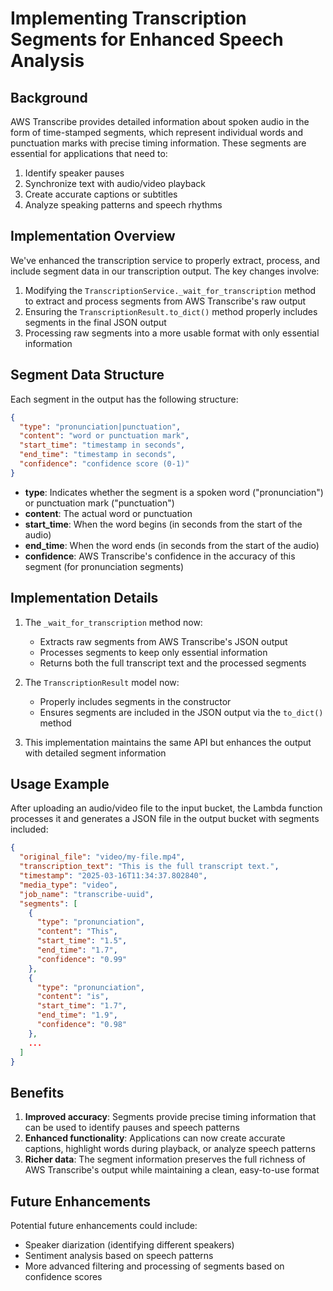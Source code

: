 # Implementing Transcription Segments for Enhanced Speech Analysis

## Background
AWS Transcribe provides detailed information about spoken audio in the form of time-stamped segments, which represent individual words and punctuation marks with precise timing information. These segments are essential for applications that need to:

1. Identify speaker pauses
2. Synchronize text with audio/video playback
3. Create accurate captions or subtitles
4. Analyze speaking patterns and speech rhythms

## Implementation Overview

We've enhanced the transcription service to properly extract, process, and include segment data in our transcription output. The key changes involve:

1. Modifying the `TranscriptionService._wait_for_transcription` method to extract and process segments from AWS Transcribe's raw output
2. Ensuring the `TranscriptionResult.to_dict()` method properly includes segments in the final JSON output
3. Processing raw segments into a more usable format with only essential information

## Segment Data Structure

Each segment in the output has the following structure:

```json
{
  "type": "pronunciation|punctuation",
  "content": "word or punctuation mark",
  "start_time": "timestamp in seconds",
  "end_time": "timestamp in seconds",
  "confidence": "confidence score (0-1)"
}
```

- **type**: Indicates whether the segment is a spoken word ("pronunciation") or punctuation mark ("punctuation")
- **content**: The actual word or punctuation
- **start_time**: When the word begins (in seconds from the start of the audio)
- **end_time**: When the word ends (in seconds from the start of the audio)
- **confidence**: AWS Transcribe's confidence in the accuracy of this segment (for pronunciation segments)

## Implementation Details

1. The `_wait_for_transcription` method now:
   - Extracts raw segments from AWS Transcribe's JSON output
   - Processes segments to keep only essential information
   - Returns both the full transcript text and the processed segments

2. The `TranscriptionResult` model now:
   - Properly includes segments in the constructor
   - Ensures segments are included in the JSON output via the `to_dict()` method

3. This implementation maintains the same API but enhances the output with detailed segment information

## Usage Example

After uploading an audio/video file to the input bucket, the Lambda function processes it and generates a JSON file in the output bucket with segments included:

```json
{
  "original_file": "video/my-file.mp4",
  "transcription_text": "This is the full transcript text.",
  "timestamp": "2025-03-16T11:34:37.802840",
  "media_type": "video",
  "job_name": "transcribe-uuid",
  "segments": [
    {
      "type": "pronunciation",
      "content": "This",
      "start_time": "1.5",
      "end_time": "1.7",
      "confidence": "0.99"
    },
    {
      "type": "pronunciation",
      "content": "is",
      "start_time": "1.7",
      "end_time": "1.9",
      "confidence": "0.98"
    },
    ...
  ]
}
```

## Benefits

1. **Improved accuracy**: Segments provide precise timing information that can be used to identify pauses and speech patterns
2. **Enhanced functionality**: Applications can now create accurate captions, highlight words during playback, or analyze speech patterns
3. **Richer data**: The segment information preserves the full richness of AWS Transcribe's output while maintaining a clean, easy-to-use format

## Future Enhancements

Potential future enhancements could include:
- Speaker diarization (identifying different speakers)
- Sentiment analysis based on speech patterns
- More advanced filtering and processing of segments based on confidence scores 